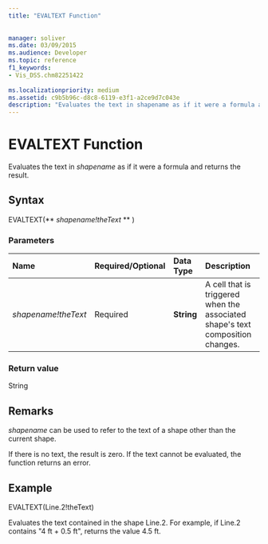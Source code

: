```yaml
---
title: "EVALTEXT Function"
 
 
manager: soliver
ms.date: 03/09/2015
ms.audience: Developer
ms.topic: reference
f1_keywords:
- Vis_DSS.chm82251422
 
ms.localizationpriority: medium
ms.assetid: c9b5b96c-d8c8-6119-e3f1-a2ce9d7c043e
description: "Evaluates the text in shapename as if it were a formula and returns the result."
---
```


# EVALTEXT Function

Evaluates the text in  _shapename_ as if it were a formula and returns the result. 
  
## Syntax

EVALTEXT(** *shapename!theText* ** ) 
  
### Parameters

|**Name**|**Required/Optional**|**Data Type**|**Description**|
|:-----|:-----|:-----|:-----|
| _shapename!theText_ <br/> |Required  <br/> |**String** <br/> |A cell that is triggered when the associated shape's text composition changes.  <br/> |
   
### Return value

String
  
## Remarks

 _shapename_ can be used to refer to the text of a shape other than the current shape. 
  
If there is no text, the result is zero. If the text cannot be evaluated, the function returns an error.
  
## Example

EVALTEXT(Line.2!theText) 
  
Evaluates the text contained in the shape Line.2. For example, if Line.2 contains "4 ft + 0.5 ft", returns the value 4.5 ft. 
  

